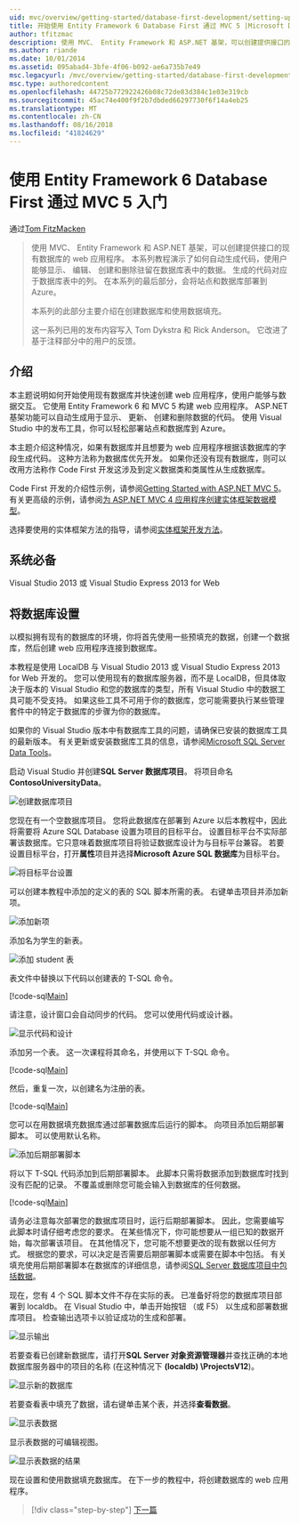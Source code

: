 ```yaml
---
uid: mvc/overview/getting-started/database-first-development/setting-up-database
title: 开始使用 Entity Framework 6 Database First 通过 MVC 5 |Microsoft Docs
author: tfitzmac
description: 使用 MVC、 Entity Framework 和 ASP.NET 基架，可以创建提供接口的现有数据库的 web 应用程序。 此教程系列...
ms.author: riande
ms.date: 10/01/2014
ms.assetid: 095abad4-3bfe-4f06-b092-ae6a735b7e49
msc.legacyurl: /mvc/overview/getting-started/database-first-development/setting-up-database
msc.type: authoredcontent
ms.openlocfilehash: 44725b772922426b08c72de83d384c1e03e319cb
ms.sourcegitcommit: 45ac74e400f9f2b7dbded66297730f6f14a4eb25
ms.translationtype: MT
ms.contentlocale: zh-CN
ms.lasthandoff: 08/16/2018
ms.locfileid: "41824629"
---
```

<a name="getting-started-with-entity-framework-6-database-first-using-mvc-5"></a>使用 Entity Framework 6 Database First 通过 MVC 5 入门
====================
通过[Tom FitzMacken](https://github.com/tfitzmac)

> 使用 MVC、 Entity Framework 和 ASP.NET 基架，可以创建提供接口的现有数据库的 web 应用程序。 本系列教程演示了如何自动生成代码，使用户能够显示、 编辑、 创建和删除驻留在数据库表中的数据。 生成的代码对应于数据库表中的列。 在本系列的最后部分，会将站点和数据库部署到 Azure。
> 
> 本系列的此部分主要介绍在创建数据库和使用数据填充。
> 
> 这一系列已用的发布内容写入 Tom Dykstra 和 Rick Anderson。 它改进了基于注释部分中的用户的反馈。


## <a name="introduction"></a>介绍

本主题说明如何开始使用现有数据库并快速创建 web 应用程序，使用户能够与数据交互。 它使用 Entity Framework 6 和 MVC 5 构建 web 应用程序。 ASP.NET 基架功能可以自动生成用于显示、 更新、 创建和删除数据的代码。 使用 Visual Studio 中的发布工具，你可以轻松部署站点和数据库到 Azure。

本主题介绍这种情况，如果有数据库并且想要为 web 应用程序根据该数据库的字段生成代码。 这种方法称为数据库优先开发。 如果你还没有现有数据库，则可以改用方法称作 Code First 开发这涉及到定义数据类和类属性从生成数据库。

Code First 开发的介绍性示例，请参阅[Getting Started with ASP.NET MVC 5](../introduction/getting-started.md)。 有关更高级的示例，请参阅[为 ASP.NET MVC 4 应用程序创建实体框架数据模型](../getting-started-with-ef-using-mvc/creating-an-entity-framework-data-model-for-an-asp-net-mvc-application.md)。

选择要使用的实体框架方法的指导，请参阅[实体框架开发方法](https://msdn.microsoft.com/library/ms178359.aspx#dbfmfcf)。

## <a name="prerequisites"></a>系统必备

Visual Studio 2013 或 Visual Studio Express 2013 for Web

## <a name="set-up-the-database"></a>将数据库设置

以模拟拥有现有的数据库的环境，你将首先使用一些预填充的数据，创建一个数据库，然后创建 web 应用程序连接到数据库。

本教程是使用 LocalDB 与 Visual Studio 2013 或 Visual Studio Express 2013 for Web 开发的。 您可以使用现有的数据库服务器，而不是 LocalDB，但具体取决于版本的 Visual Studio 和您的数据库的类型，所有 Visual Studio 中的数据工具可能不受支持。 如果这些工具不可用于你的数据库，您可能需要执行某些管理套件中的特定于数据库的步骤为你的数据库。

如果你的 Visual Studio 版本中有数据库工具的问题，请确保已安装的数据库工具的最新版本。 有关更新或安装数据库工具的信息，请参阅[Microsoft SQL Server Data Tools](https://msdn.microsoft.com/data/hh297027)。

启动 Visual Studio 并创建**SQL Server 数据库项目**。 将项目命名**ContosoUniversityData**。

![创建数据库项目](setting-up-database/_static/image1.png)

您现在有一个空数据库项目。 您将此数据库在部署到 Azure 以后本教程中，因此将需要将 Azure SQL Database 设置为项目的目标平台。 设置目标平台不实际部署该数据库。它只意味着数据库项目将验证数据库设计为与目标平台兼容。 若要设置目标平台，打开**属性**项目并选择**Microsoft Azure SQL 数据库**为目标平台。

![将目标平台设置](setting-up-database/_static/image2.png)

可以创建本教程中添加的定义的表的 SQL 脚本所需的表。 右键单击项目并添加新项。

![添加新项](setting-up-database/_static/image3.png)

添加名为学生的新表。

![添加 student 表](setting-up-database/_static/image4.png)

表文件中替换以下代码以创建表的 T-SQL 命令。

[!code-sql[Main](setting-up-database/samples/sample1.sql)]

请注意，设计窗口会自动同步的代码。 您可以使用代码或设计器。

![显示代码和设计](setting-up-database/_static/image5.png)

添加另一个表。 这一次课程将其命名，并使用以下 T-SQL 命令。

[!code-sql[Main](setting-up-database/samples/sample2.sql)]

然后，重复一次，以创建名为注册的表。

[!code-sql[Main](setting-up-database/samples/sample3.sql)]

您可以在用数据填充数据库通过部署数据库后运行的脚本。 向项目添加后期部署脚本。 可以使用默认名称。

![添加后期部署脚本](setting-up-database/_static/image6.png)

将以下 T-SQL 代码添加到后期部署脚本。 此脚本只需将数据添加到数据库时找到没有匹配的记录。 不覆盖或删除您可能会输入到数据库的任何数据。

[!code-sql[Main](setting-up-database/samples/sample4.sql)]

请务必注意每次部署您的数据库项目时，运行后期部署脚本。 因此，您需要编写此脚本时请仔细考虑您的要求。 在某些情况下，你可能想要从一组已知的数据开始，每次部署该项目。 在其他情况下，您可能不想要更改的现有数据以任何方式。 根据您的要求，可以决定是否需要后期部署脚本或需要在脚本中包括。 有关填充使用后期部署脚本在数据库的详细信息，请参阅[SQL Server 数据库项目中包括数据](https://blogs.msdn.com/b/ssdt/archive/2012/02/02/including-data-in-an-sql-server-database-project.aspx)。

现在，您有 4 个 SQL 脚本文件不存在实际的表。 已准备好将您的数据库项目部署到 localdb。 在 Visual Studio 中，单击开始按钮 （或 F5） 以生成和部署数据库项目。 检查输出选项卡以验证成功的生成和部署。

![显示输出](setting-up-database/_static/image7.png)

若要查看已创建新数据库，请打开**SQL Server 对象资源管理器**并查找正确的本地数据库服务器中的项目的名称 (在这种情况下 **(localdb) \ProjectsV12**)。

![显示新的数据库](setting-up-database/_static/image8.png)

若要查看表中填充了数据，请右键单击某个表，并选择**查看数据**。

![显示表数据](setting-up-database/_static/image9.png)

显示表数据的可编辑视图。

![显示表数据的结果](setting-up-database/_static/image10.png)

现在设置和使用数据填充数据库。 在下一步的教程中，将创建数据库的 web 应用程序。

> [!div class="step-by-step"]
> [下一篇](creating-the-web-application.md)
